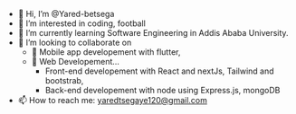 - 👋 Hi, I’m @Yared-betsega
- 👀 I’m interested in coding, football
- 🌱 I’m currently learning Software Engineering in Addis Ababa University.
- 💞️ I’m looking to collaborate on
  - 💞️ Mobile app developement with flutter, 
  - 💞️ Web Developement...
    - Front-end developement with React and nextJs, Tailwind and bootstrab, 
    - Back-end developement with node using Express.js, mongoDB
- 📫 How to reach me: yaredtsegaye120@gmail.com

<!---
Yared-betsega/Yared-betsega is a ✨ special ✨ repository because its `README.md` (this file) appears on your GitHub profile.
You can click the Preview link to take a look at your changes.
--->
